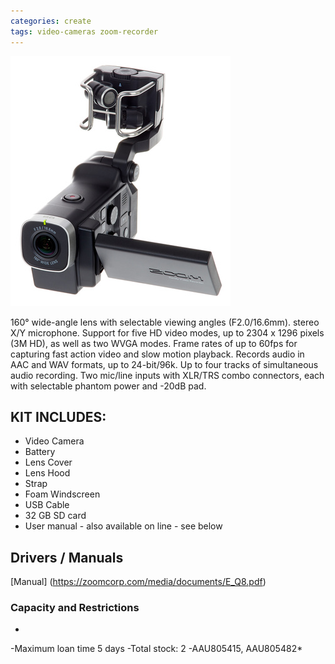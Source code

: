 ```yaml
---
categories: create
tags: video-cameras zoom-recorder
---
```

![Zoom Q8](../assets/images/equip/zoomq8.png)



160° wide-angle lens with selectable viewing angles (F2.0/16.6mm). stereo X/Y microphone. Support for five HD video modes, up to 2304 x 1296 pixels (3M HD), as well as two WVGA modes. Frame rates of up to 60fps for capturing fast action video and slow motion playback. Records audio in AAC and WAV formats, up to 24-bit/96k. Up to four tracks of simultaneous audio recording. Two mic/line inputs with XLR/TRS combo connectors, each with selectable phantom power and -20dB pad.

## KIT INCLUDES:
- Video Camera
- Battery
- Lens Cover
- Lens Hood
- Strap
- Foam Windscreen
- USB Cable
- 32 GB SD card
- User manual - also available on line - see below

## Drivers / Manuals

[Manual]
(https://zoomcorp.com/media/documents/E_Q8.pdf)

### Capacity and Restrictions

*
-Maximum loan time 5 days
-Total stock: 2
-AAU805415, AAU805482*
